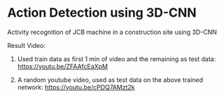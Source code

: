 # Action Detection using 3D-CNN
Activity recognition of JCB machine in a construction site using 3D-CNN

Result Video:

1) Used train data as first 1 min of video and the remaining as test data: https://youtu.be/ZFAAfcEaXpM

2) A random youtube video, used as test data on the above trained network: https://youtu.be/cPDQ7AMzt2k

